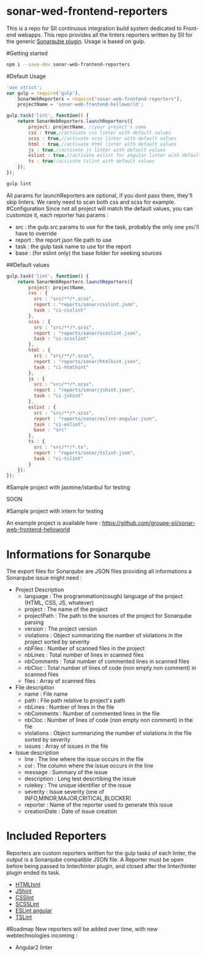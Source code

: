 # sonar-wed-frontend-reporters
This is a repo for SII continuous integration build system dedicated to Front-end webapps. This repo provides all the linters reporters written by SII for the generic [Sonarqube plugin](https://github.com/groupe-sii/sonar-web-client-plugin). Usage is based on gulp.

#Getting started
```bash
npm i --save-dev sonar-web-frontend-reporters
```

#Default Usage
```Javascript
'use strict';
var gulp = require('gulp'),
    SonarWebReporters = require("sonar-web-frontend-reporters"),
    projectName = 'sonar-web-frontend-helloworld';

gulp.task('lint', function() {
    return SonarWebReporters.launchReporters({
        project: projectName, //your project's name
        css : true,//activate css linter with default values
        scss : true,//activate scss linter with default values
        html : true,//activate html linter with default values
        js : true,//activate js linter with default values
        eslint : true,//activate eslint for angular linter with default values
        ts : true//activate tslint with default values
    });
});
```
```bash
gulp lint
```
All params for launchReporters are optional, if you dont pass them, they'll skip linters. We rarely need to scan both css and scss for example.
#Configuration
Since not all project will match the default values, you can customize it, each reporter has params :

* src : the gulp.src params to use for the task, probably the only one you'll have to override
* report : the report json file path to use
* task : the gulp task name to use for the report
* base : (for eslint only) the base folder for seeking sources

##Default values
```Javascript
gulp.task('lint', function() {
    return SonarWebReporters.launchReporters({
        project: projectName,
        css : {
          src : "src/**/*.scss",
          report : "reports/sonar/csslint.json",
          task : "ci-csslint"
        },
        scss : {
          src : "src/**/*.scss",
          report : "reports/sonar/scsslint.json",
          task : "ci-scsslint"
        },
        html : {
          src : "src/**/*.scss",
          report : "reports/sonar/htmlhint.json",
          task : "ci-htmlhint"
        },
        js : {
          src : "src/**/*.scss",
          report : "reports/sonar/jshint.json",
          task : "ci-jshint"
        },
        eslint : {
          src : "src/**/*.scss",
          report : "reports/sonar/eslint-angular.json",
          task : "ci-eslint",
          base : "src"
        },
        ts : {
          src : "src/**/*.ts",
          report : "reports/sonar/tslint.json",
          task : "ci-tslint"
        }
    });
});
```

#Sample project with jasmine/istanbul for testing

SOON

#Sample project with intern for testing

An example project is available here : https://github.com/groupe-sii/sonar-web-frontend-helloworld

# Informations for Sonarqube
The export files for Sonarqube are JSON files providing all informations a Sonarqube issue might need :

* Project Description
  * language : The programmation(cough) language of the project (HTML, CSS, JS, whatever)
  * project : The name of the project
  * projectPath : The path to the sources of the project for Sonarqube parsing
  * version : The project version
  * violations : Object summarizing the number of violations in the project sorted by severity
  * nbFiles : Number of scanned files in the project
  * nbLines : Total number of lines in scanned files
  * nbComments : Total number of commented lines in scanned files
  * nbCloc : Total number of lines of code (non empty non comment) in scanned files
  * files : Array of scanned files
* File description
  * name : File name
  * path : File path relative to project's path
  * nbLines : Number of lines in the file
  * nbComments : Number of commented lines in the file
  * nbCloc : Number of lines of code (non empty non comment) in the file
  * violations : Object summarizing the number of violations in the file sorted by severity
  * issues : Array of issues in the file
* Issue description
  * line : The line where the issue occurs in the file
  * col : The column where the issue occurs in the line
  * message : Summary of the issue
  * description : Long test descrtibing the issue
  * rulekey : The unique identifier of the issue
  * severity : Issue severity (one of INFO,MINOR,MAJOR,CRITICAL,BLOCKER)
  * reporter : Name of the reporter used to generate this issue
  * creationDate : Date of issue creation

# Included Reporters
Reporters are custom reporters written for the gulp tasks of each linter, the output is a Sonarqube compatible JSON file.
A Reporter must be open before being passed to linter/hinter plugin, and closed after the linter/hinter plugin ended its task.

* [HTMLhint](http://htmlhint.com/)
* [JShint](http://jshint.com/)
* [CSSlint](http://csslint.net/)
* [SCSSLint](https://github.com/brigade/scss-lint)
* [ESLint angular](https://github.com/Gillespie59/eslint-plugin-angular)
* [TSLint](http://palantir.github.io/tslint/)

#Roadmap
New reporters will be added over time, with new webtechnologies incoming :

* Angular2 linter
